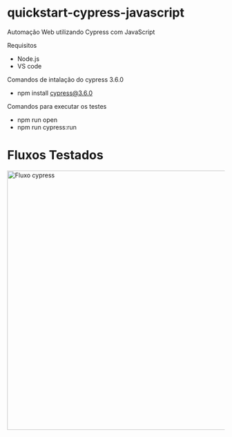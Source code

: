 # quickstart-cypress-javascript
Automação Web utilizando Cypress com JavaScript

Requisitos
- Node.js
- VS code

Comandos de intalação do cypress 3.6.0
- npm install cypress@3.6.0 

Comandos para executar os testes
- npm run open
- npm run cypress:run

# Fluxos Testados

<img width="599" alt="Fluxo cypress" src="https://user-images.githubusercontent.com/16576210/97732582-7c323500-1ab5-11eb-9eda-cd1418ddf550.png">
